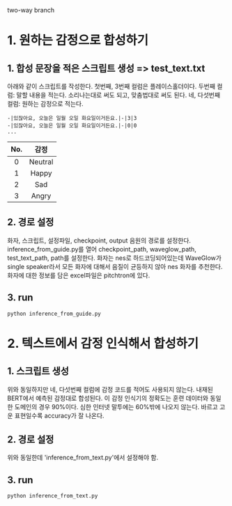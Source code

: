 two-way branch

# 1. 원하는 감정으로 합성하기
## 1. 합성 문장을 적은 스크립트 생성 => test_text.txt
아래와 같이 스크립트를 작성한다.
첫번째, 3번째 컬럼은 플레이스홀더이다.
두번째 컬럼: 말할 내용을 적는다. 소리나는대로 써도 되고, 맞춤법대로 써도 된다.
네, 다섯번째 컬럼: 원하는 감정으로 적는다.

```
-|있잖아요, 오늘은 일월 오일 화요일이거든요.|-|3|3
-|있잖아요, 오늘은 일월 오일 화요일이거든요.|-|0|0
...
```
| No. |   감정  |
|:---:|:-------:|
|  0  | Neutral |
|  1  |   Happy |
|  2  |     Sad |
|  3  |   Angry |

## 2. 경로 설정
화자, 스크립트, 설정파일, checkpoint, output 음원의 경로를 설정한다.
inference_from_guide.py를 열어
checkpoint_path, waveglow_path, test_text_path, path를 설정한다.
화자는 nes로 하드코딩되어있는데 WaveGlow가 single speaker라서 모든 화자에 대해서 음질이 균등하지 않아 nes 화자를 추천한다.
화자에 대한 정보를 담은 excel파일은 pitchtron에 있다.

## 3. run
```
python inference_from_guide.py
```

# 2. 텍스트에서 감정 인식해서 합성하기
## 1. 스크립트 생성
위와 동일하지만 네, 다섯번째 컬럼에 감정 코드를 적어도 사용되지 않는다.
내재된 BERT에서 예측된 감정대로 합성된다.
이 감정 인식기의 정확도는 훈련 데이터와 동일한 도메인의 경우 90%이다.
심한 인터넷 말투에는 60%밖에 나오지 않는다. 
바르고 고운 표현일수록 accuracy가 잘 나온다.

## 2. 경로 설정
위와 동일한데 'inference_from_text.py'에서 설정해야 함.

## 3. run
```
python inference_from_text.py
```
